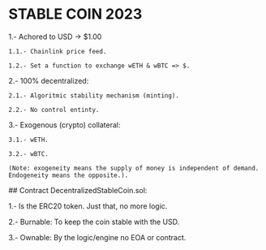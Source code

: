 # STABLE COIN 2023

1.- Achored to USD -> $1.00

    1.1.- Chainlink price feed.

    1.2.- Set a function to exchange wETH & wBTC => $.

2.- 100% decentralized: 

    2.1.- Algoritmic stability mechanism (minting).

    2.2.- No control entinty.

3.- Exogenous (crypto) collateral:

    3.1.- wETH.

    3.2.- wBTC.

    (Note: exogeneity means the supply of money is independent of demand. Endogeneity means the opposite.).



## Contract DecentralizedStableCoin.sol:

1.- Is the ERC20 token. Just that, no more logic.

2.- Burnable: To keep the coin stable with the USD.

3.- Ownable: By the logic/engine no EOA or contract.


